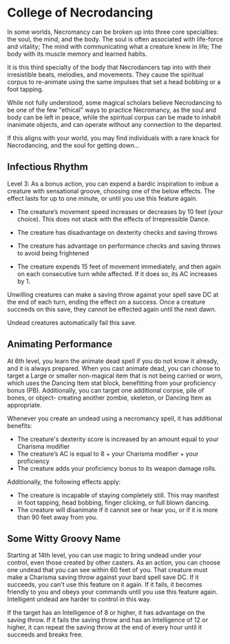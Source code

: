 # College of Necrodancing

In some worlds, Necromancy can be broken up into three core specialties: the soul, the mind, and the body. The soul is often associated with life-force and vitality; The mind with communicating what a creature knew in life; The body with its muscle memory and learned habits. 

It is this third specialty of the body that Necrodancers tap into with their irresistible beats, melodies, and movements. They cause the spiritual corpus to re-animate using the same impulses that set a head bobbing or a foot tapping. 

While not fully understood, some magical scholars believe Necrodancing to be one of the few "ethical" ways to practice Necromancy, as the soul and body can be left in peace, while the spiritual corpus can be made to inhabit inanimate objects, and can operate without any connection to the departed. 

If this aligns with your world, you may find individuals with a rare knack for Necrodancing, and the soul for getting down...


## Infectious Rhythm
Level 3:
As a bonus action, you can expend a bardic inspiration to imbue a creature with sensational groove, choosing one of the below effects. The effect lasts for up to one minute, or until you use this feature again.

- The creature’s movement speed increases or decreases by 10 feet (your choice). This does not stack with the effects of Irrepressible Dance.

- The creature has disadvantage on dexterity checks and saving throws

- The creature has advantage on performance checks and saving throws to avoid being frightened

- The creature expends 15 feet of movement immediately, and then again on each consecutive turn while affected. If it does so, its AC increases by 1.

Unwilling creatures can make a saving throw against your spell save DC at the end of each turn, ending the effect on a success. Once a creature succeeds on this save, they cannot be effected again until the next dawn.

Undead creatures automatically fail this save.


## Animating Performance

At 6th level, you learn the animate dead spell if you do not know it already, and it is always prepared. When you cast animate dead, you can choose to target a Large or smaller non-magical item that is not being carried or worn, which uses the Dancing Item stat block, benefitting from your proficiency bonus (PB). Additionally, you can target one additional corpse,  pile of bones, or object- creating another zombie, skeleton, or Dancing Item as appropriate. 

Whenever you create an undead using a necromancy spell, it has additional benefits:
*   The creature's dexterity score is increased by an amount equal to your Charisma modifier
* The creature’s AC is equal to 8 + your Charisma modifier + your proficiency
*   The creature adds your proficiency bonus to its weapon damage rolls.

Additionally, the following effects apply:
- The creature is incapable of staying completely still. This may manifest in foot tapping, head bobbing, finger clicking, or full blown dancing.
- The creature will disanimate if it cannot see or hear you, or if it is more than 90 feet away from you.


## Some Witty Groovy Name
Starting at 14th level, you can use magic to bring undead under your control, even those created by other casters. As an action, you can choose one undead that you can see within 60 feet of you. That creature must make a Charisma saving throw against your bard spell save DC. If it succeeds, you can't use this feature on it again. If it fails, it becomes friendly to you and obeys your commands until you use this feature again.
Intelligent undead are harder to control in this way.

If the target has an Intelligence of 8 or higher, it has advantage on the saving throw. If it fails the saving throw and has an Intelligence of 12 or higher, it can repeat the saving throw at the end of every hour until it succeeds and breaks free.
